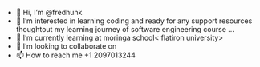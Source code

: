 - 👋 Hi, I’m @fredhunk
- 👀 I’m interested in learning coding and ready for any support resources thoughtout my learning journey of software engineering course ...
- 🌱 I’m currently learning at moringa school< flatiron university>
- 💞️ I’m looking to collaborate on
- 📫 How to reach me +1 2097013244

<!---
fredhunk/fredhunk is a ✨ special ✨ repository because its `README.md` (this file) appears on your GitHub profile.
You can click the Preview link to take a look at your changes.
--->

